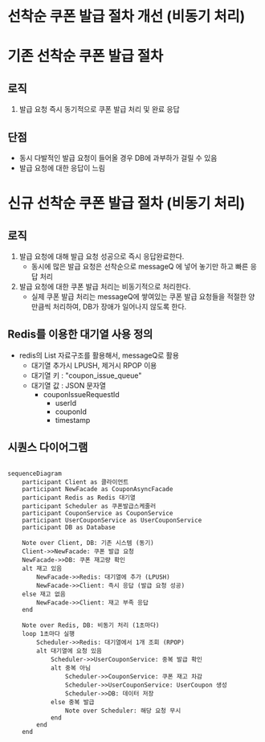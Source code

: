 # 선착순 쿠폰 발급 절차 개선 (비동기 처리)

# 기존 선착순 쿠폰 발급 절차
## 로직
1. 발급 요청 즉시 동기적으로 쿠폰 발급 처리 및 완료 응답
## 단점
 - 동시 다발적인 발급 요청이 들어올 경우 DB에 과부하가 걸릴 수 있음
 - 발급 요청에 대한 응답이 느림

# 신규 선착순 쿠폰 발급 절차 (비동기 처리)
## 로직
1. 발급 요청에 대해 발급 요청 성공으로 즉시 응답완료한다.
    - 동시에 많은 발급 요청은 선착순으로 messageQ 에 넣어 놓기만 하고 빠른 응답 처리
2. 발급 요청에 대한 쿠폰 발급 처리는 비동기적으로 처리한다.
    - 실제 쿠폰 발급 처리는 messageQ에 쌓여있는 쿠폰 발급 요청들을 적절한 양만큼씩 처리하여, DB가 장애가 일어나지 않도록 한다.

## Redis를 이용한 대기열 사용 정의
- redis의 List 자료구조를 활용해서, messageQ로 활용
  - 대기열 추가시 LPUSH, 제거시 RPOP 이용
  - 대기열 키 : "coupon_issue_queue"
  - 대기열 값 : JSON 문자열
    - couponIssueRequestId
        - userId
        - couponId
        - timestamp



## 시퀀스 다이어그램
```mermaid

sequenceDiagram
    participant Client as 클라이언트
    participant NewFacade as CouponAsyncFacade
    participant Redis as Redis 대기열
    participant Scheduler as 쿠폰발급스케줄러
    participant CouponService as CouponService
    participant UserCouponService as UserCouponService
    participant DB as Database

    Note over Client, DB: 기존 시스템 (동기)
    Client->>NewFacade: 쿠폰 발급 요청
    NewFacade->>DB: 쿠폰 재고량 확인
    alt 재고 있음
        NewFacade->>Redis: 대기열에 추가 (LPUSH)
        NewFacade->>Client: 즉시 응답 (발급 요청 성공)
    else 재고 없음
        NewFacade->>Client: 재고 부족 응답
    end

    Note over Redis, DB: 비동기 처리 (1초마다)
    loop 1초마다 실행
        Scheduler->>Redis: 대기열에서 1개 조회 (RPOP)
        alt 대기열에 요청 있음
            Scheduler->>UserCouponService: 중복 발급 확인
            alt 중복 아님
                Scheduler->>CouponService: 쿠폰 재고 차감
                Scheduler->>UserCouponService: UserCoupon 생성
                Scheduler->>DB: 데이터 저장
            else 중복 발급
                Note over Scheduler: 해당 요청 무시
            end
        end
    end
```
